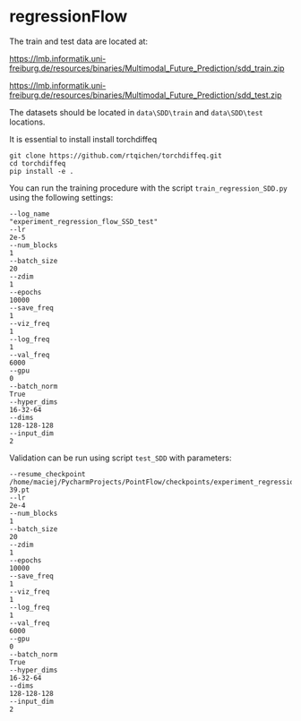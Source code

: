 # regressionFlow

The train and test data are located at:

https://lmb.informatik.uni-freiburg.de/resources/binaries/Multimodal_Future_Prediction/sdd_train.zip

https://lmb.informatik.uni-freiburg.de/resources/binaries/Multimodal_Future_Prediction/sdd_test.zip

The datasets should be located in `data\SDD\train` and `data\SDD\test` locations. 

It is essential to install install torchdiffeq
```
git clone https://github.com/rtqichen/torchdiffeq.git
cd torchdiffeq
pip install -e . 
```
You can run the training procedure with the script `train_regression_SDD.py` using the following settings:

```
--log_name
"experiment_regression_flow_SSD_test"
--lr
2e-5
--num_blocks
1
--batch_size
20
--zdim
1
--epochs
10000
--save_freq
1
--viz_freq
1
--log_freq
1
--val_freq
6000
--gpu
0
--batch_norm
True
--hyper_dims
16-32-64
--dims
128-128-128
--input_dim
2
```

Validation can be run using script `test_SDD` with parameters:

```
--resume_checkpoint
/home/maciej/PycharmProjects/PointFlow/checkpoints/experiment_regression_flow_SSD_test/checkpoint-39.pt
--lr
2e-4
--num_blocks
1
--batch_size
20
--zdim
1
--epochs
10000
--save_freq
1
--viz_freq
1
--log_freq
1
--val_freq
6000
--gpu
0
--batch_norm
True
--hyper_dims
16-32-64
--dims
128-128-128
--input_dim
2
```